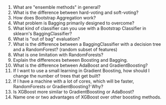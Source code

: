 1. What are "ensemble methods" in general?
2. What is the difference between hard-voting and soft-voting?
3. How does Bootstrap Aggregation work?
4. What problem is Bagging primarily designed to overcome?
5. What kind of classifier can you use with a Bootstrap Classifier in sklearn's BaggingClassifier?
6. What is "out of bag" evaluation?
7. What is the difference between a BaggingClassifier with a decision tree and a RandomForest?  (random subset of features)
8. What is one limitation with RandomForests?
9. Explain the differences between Boosting and Bagging.
10. What is the difference between AdaBoost and GradientBoosting?
11. If I want to use a small learning in Gradient Boosting, how should I change the number of trees that get built?
12. If I have a machine with a lot of cores, which will be faster, RandomForests or GradientBoosting?  Why?
13. Is XGBoost more similar to GradientBoosting or AdaBoost?
14. Name one or two advantages of XGBoost over other boosting methods.
